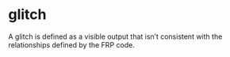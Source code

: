 # glitch

A glitch is defined as a visible output that isn’t consistent with the relationships
defined by the FRP code.